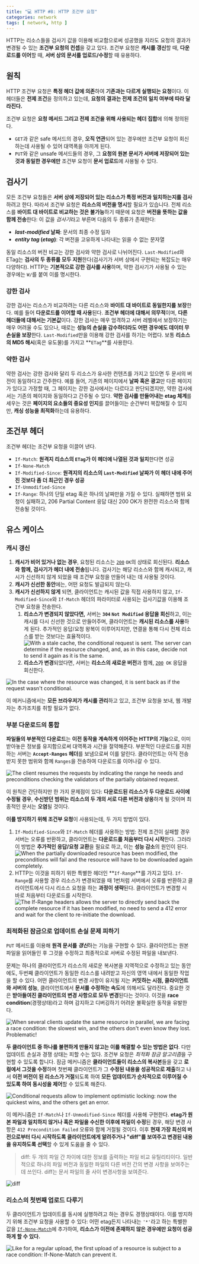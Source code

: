 ```yaml
---
title: "💻 HTTP #8: HTTP 조건부 요청"
categories: network
tags: [ network, http ]
---
```


HTTP는 리소스들을 검사기 값을 이용해 비교함으로써 성공했을 지라도 요청의 결과가 변경될 수 있는 **조건부 요청의 컨셉**을 갖고 있다. 조건부 요청은 **캐시를 갱신**할 때, **다운로드를 이어**할 때, **서버 상의 문서를 업로드/수정**할 때 유용하다.

## 원칙

HTTP 조건부 요청은 **특정 헤더 값에 의존**하여 **기존과는 다르게 실행되는 요청**이다. 이 헤더들은 **전제 조건**을 정의하고 있는데, **요청의 결과는 전제 조건의 일치 여부에 따라 달라진다.**

조건부 요청은 **요청 메서드 그리고 전제 조건을 위해 사용되는 헤더 집합**에 의해 정의된다.

- `GET`과 같은 safe 메서드의 경우, **오직 연관**되어 있는 경우에만 조건부 요청이 회신하는데 사용될 수 있어 대역폭을 아끼게 된다.
- `PUT`와 같은 unsafe 메서드들의 경우, 그 **요청의 원본 문서가 서버에 저장되어 있는 것과 동일한 경우에만** 조건부 요청이 **문서 업로드**에 사용될 수 있다.

## 검사기

모든 조건부 요청들은 **서버 상에 저장되어 있는 리소스가 특정 버전과 일치하는지를 검사**하려고 한다. 따라서 조건부 요청은 **리소스의 버전을 명시**할 필요가 있습니다. 전체 리소스를 **바이트 대 바이트로 비교하는 것은 불가능**하기 때문에 요청은 **버전을 뜻하는 값을 함께 전송**한다: 이 값을 *검사기*라고 부른며 다음의 두 종류가 존재한다:

- ***last-modified* 날짜**: 문서의 최종 수정 일자
- ***entity tag* (*etag*)**: 각 버전을 고유하게 나타내는 읽을 수 없는 문자열

동일 리소스의 버전 비교는 강한 검사와 약한 검사로 나뉘어진다. `Last-Modified`와 ETag는 **검사의 두 종류를 모두 지원**한다(검사기가 서버 상에서 구현되는 복잡도는 매우 다양하다). HTTP는 **기본적으로 강한 검사를 사용**하며, 약한 검사기가 사용될 수 있는 경우에는 `W/`를 붙여 이를 명시한다.

### 강한 검사

강한 검사는 리소스가 비교하려는 다른 리소스와 **바이트 대 바이트로 동일한지를 보장**한다.  예를 들어 **다운로드를 이어할 때 사용**된다. **조건부 헤더에 대해서 의무적**이며, **다른 헤더들에 대해서는 기본값**이다. 강한 검사는 매우 엄격하고 서버 레벨에서 보장하기는 매우 어려울 수도 있으나, 때로는 **성능의 손실을 감수하더라도 어떤 경우에도 데이터 무손실을 보장**한다. `Last-Modified`만을 이용해 강한 검사를 하기는 어렵다.  보통 **리소스의 MD5 해시**(혹은 유도물)를 가지고 **`ETag`**를 사용한다.

### **약한 검사**

약한 검사는 강한 검사와 달리 두 리소스가 유사한 컨텐츠를 가지고 있으면 두 문서의 버전이 동일하다고 간주한다. 예를 들어, 기존의 페이지에서 **날짜 혹은 광고**만 다른 페이지가 있다고 가정할 때, 그 페이지는 강한 검사에서는 다르다고 판단되겠지만, 약한 검사에서는 기존의 페이지와 동일하다고 간주될 수 있다. **약한 검사를 만들어내는 etag 체계**를 세우는 것은 **페이지의 요소들의 중요성 인지**를 끌어들이는 순간부터 복잡해질 수 있지만, **캐싱 성능을 최적화**하는데 유용하다.

## 조건부 헤더

조건부 헤더는 조건부 요청을 이끌어 낸다. 

- `If-Match`: **원격지 리소스의 `ETag`가 이 헤더에 나열된 것과 일치**한다면 성공
- `If-None-Match`
- `If-Modified-Since`: **원격지의 리소스의 `Last-Modified` 날짜가 이 헤더 내에 주어진 것보다 좀 더 최근인 경우 성공**
- `If-Unmodified-Since`
- `If-Range`: 하나의 단일 etag 혹은 하나의 날짜만을 가질 수 있다. 실패하면 범위 요청이 실패하고, 206 Partial Content 응답 대신 200 OK가 완전한 리소스와 함께 전송될 것이다.

## 유스 케이스

### 캐시 갱신

1. **캐시가 비어 있거나 없는 경우**, 요청된 리소스는 [`200`](https://developer.mozilla.org/ko/docs/Web/HTTP/Status/200) `OK`의 상태로 회신된다. **리소스와 함께, 검사기가 헤더 내에 전송**됩니다. 검사기는 해당 리소스와 함께 캐시되고, 캐시가 신선하지 않게 되었을 때 조건부 요청을 만들어 내는 데 사용될 것이다.
2. **캐시가 신선한 동안**에는, 어떤 요청도 발급되지 않는다.
3. **캐시가 신선하지 않게** 되면, 클라이언트는 캐시된 값을 직접 사용하지 않고, `If-Modified-Since`와 `If-Match` 헤더의 파라미터로 사용되는 검사기값을 이용해 조건부 요청을 전송한다. 
   1. **리소스가 변경되지 않았다면,** 서버는 **`304` `Not Modified` 응답을 회신**하고, 이는 캐시를 다시 신선한 것으로 만들어주며, 클라이언트는 **캐시된 리소스를 사용**하게 된다. 추가적인 응답/요청 왕복이 이루어지지만, 연결을 통해 다시 전체 리소스를 받는 것보다는 효율적이다.![With a stale cache, the conditional request is sent. The server can determine if the resource changed, and, as in this case, decide not to send it again as it is the same.](https://mdn.mozillademos.org/files/13731/HTTPCache2.png)
   2. **리소스가 변경**되었다면, 서버는 **리소스의 새로운 버전**과 함께, [`200`](https://developer.mozilla.org/ko/docs/Web/HTTP/Status/200)` OK` 응답을 회신한다.

![In the case where the resource was changed, it is sent back as if the request wasn't conditional.](https://mdn.mozillademos.org/files/13733/HTTPCache3.png)

이 메커니즘에서는 **모든 브라우저가 캐시를 관리**하고 있고, 조건부 요청을 보내, 웹 개발자는 추가조치를 취할 필요가 없다.

### 부분 다운로드의 통합

**파일들의 부분적인 다운로드**는 **이전 동작을 계속하게 이어주는 HTTP의 기능**으로, 이미 받아놓은 정보를 유지함으로써 대역폭과 시간을 절약해준다. 부분적인 다운로드를 지원하는 서버는 **`Accept-Ranges` 헤더**를 보냄으로써 이를 알린다. 클라이언트는 아직 전송받지 못한 범위와 함께 `Ranges`을 전송하여 다운로드를 이어나갈 수 있다.

![The client resumes the requests by indicating the range he needs and preconditions checking the validators of the partially obtained request.](https://mdn.mozillademos.org/files/13737/HTTPResume2.png)

이 원칙은 간단하지만 한 가지 문제점이 있다: **다운로드된 리소스가 두 다운로드 사이에 수정될 경우**, **수신받던 범위는 리소스의 두 개의 서로 다른 버전과 상응**하게 될 것이며 최종적인 문서는 **오염**될 것이다.

**이를 방지하기 위해 조건부 요청**이 사용되는데, 두 가지 방법이 있다.

1. `If-Modified-Since`와 `If-Match` 헤더를 사용하는 방법: 전제 조건이 실패할 경우 서버는 오류를 반환하고, 클라이언트는 **다운로드를 처음부터 다시 시작**한다. 그러라 이 방법은 **추가적인 응답/요청 교환**을 필요로 하고, 이는 **성능 감소**의 원인이 된다.![When the partially downloaded resource has been modified, the preconditions will fail and the resource will have to be downloaded again completely.](https://mdn.mozillademos.org/files/13739/HTTPResume3.png)
2.  HTTP는 이것을 피하기 위한 특별한 헤더인 **`If-Range`**를 가지고 있다. `If-Range`를 사용할 경우 리소스가 변경되었을 때 1번처럼 서버에서 오류를 반환하고 클라이언트에서 다시 리소스 요청을 하는 **과정이 생략**된다. 클라이언트가 변경할 시 바로 처음부터 다운로드를 시작한다. ![The If-Range headers allows the server to directly send back the complete resource if it has been modified, no need to send a 412 error and wait for the client to re-initiate the download.](https://mdn.mozillademos.org/files/13741/HTTPResume4.png)



### 최적화된 잠금으로 업데이트 손실 문제 피하기

`PUT` 메서드를 이용해 **원격 문서를 *갱신***하는 기능을 구현할 수 있다. 클라이언트는 원본 파일을 읽어들인 후 그것을 수정하고 최종적으로 서버로 수정된 파일을 내보낸다.

문제는 하나의 클라이언트가 리소스의 새로운 복사본을 지역적으로 수정하고 있는 동안에도, 두번째 클라이언트가 동일한 리소스를 내려받고 자신의 영역 내에서 동일한 작업을 할 수 있다. 어떤 클라이언트의 변경 사항이 유지될 지는 **커밋하는 시점, 클라이언트와 서버의 성능**, 클라이언트에서 **문서를 수정하는 속도**에 의해서도 달라진다. 중요한 것은 **받아들여진 클라이언트의 변경 사항으로 모두 변경**된다는 것이다. 이것을 **race condition**(경쟁상태)라고 하며 감지하고 디버깅하기 어려운 불확실한 동작을 유발한다.

![When several clients update the same resource in parallel, we are facing a race condition: the slowest win, and the others don't even know they lost. Problematic!](https://mdn.mozillademos.org/files/13749/HTTPLock2.png)

**두 클라이언트 중 하나를 불편하게 만들지 않고는 이를 해결할 수 있는 방법은 없다**. 다만 업데이트 손실과 경쟁 상태는 피할 수는 있다. 조건부 요청은 *최적화 잠금 알고리즘*을 구현할 수 있도록 합니다. 잠금 메커니즘은 **클라이언트들이 리소스의 복사본**들을 갖고 **로컬에서 그것을 수정**하며 첫번째 클라이언트가 그 **수정된 내용을 성공적으로 제출**하고 나서 **이전 버전이 된 리소스가 거절**되도록 하여 **모든 업데이트가 순차적으로 이루어질 수 있도록 하여 동시성을 제어**할 수 있도록 해준다.

![Conditional requests allow to implement optimistic locking: now the quickest wins, and the others get an error.](https://mdn.mozillademos.org/files/13751/HTTPLock3.png)

이 메커니즘은 `If-Match`나 `If-Unmodified-Since` 헤더를 사용해 구현한다. **etag가 원본 파일과 일치하지 않거나 혹은 파일을 수신한 이후에 파일이 수정**된 경우, 해당 변경 사항은 `412 Precondition Failed` 오류와 함께 거절될 것이다. 이후 **현재 가장 최신의 버전으로부터 다시 시작하도록 클라이언트에게 알려주거나 "diff"를 보여주고 변경된 내용을 유지하도록 선택**할 수 있게 도움을 줄 수 있다.

> diff: 두 개의 파일 간 차이에 대한 정보를 출력하는 파일 비교 유틸리티이다. 일반적으로 하나의 파일 버전과 동일한 파일의 다른 버전 간의 변경 사항을 보여주는 데 쓰인다. diff는 문서 파일의 줄 사이 변경사항을 보여준다.

![diff](https://doc-snapshots.qt.io/qtcreator-4.0/images/creator-diff-editor.png)

### 리소스의 첫번째 업로드 다루기

두 클라이언트가 업데이트를 동시에 실행하려고 하는 경우도 경쟁상태이다. 이를 방지하기 위해 조건부 요청을 사용할 수 있다: 어떤 etag든지 나타내는 `'*'`라고 하는 특별한 값을 [`If-None-Match`](https://developer.mozilla.org/ko/docs/Web/HTTP/Headers/If-None-Match)에 추가하여, **리소스가 이전에 존재하지 않은 경우에만 요청이 성공하게 할 수 있다.**

![Like for a regular upload, the first upload of a resource is subject to a race condition: If-None-Match can prevent it.](https://mdn.mozillademos.org/files/13753/HTTPFirst.png)